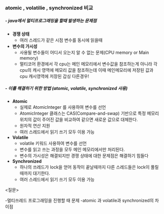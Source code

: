 ### atomic , volatilie , synchronized 비교
#####  - java에서 멀티프로그래밍을 할때 발생하는 문제점  
- **경쟁 상태**
  - 여러 스레드가 같은 시점 변수를 동시에 읽을때
- **변수의 가시성**
  - 사용될 변수들이 어디서 오는지 알 수 없는 문제(CPU memory or Main memory)
  - 멀티코어 환경에서 각 cpu는 메인 메모리에서 변수값을 참조하는게 아니라 각 cpu의 캐시 영역에 메모리 값을 참조하는데 이때 메인메모리에 저장된 값과 cpu 캐시영역에 저장된 갑싱 다른경우!
##### - 이를 해결하기 위한 방법 (atomic, volatile, synchronized 사용)

- **Atomic** 
  - 실제로 AtomicInteger 를 사용하여 변수를 선언
  - AtomicInteger 클래스는  CAS(Compare-and-swap) 기반으로 특정 메모리 위치의 값이 주어진 값을 비교하여 같으면 새로운 값으로 대체한다.
  - 원자적 연산 지원
  - 여러 스레드에서 읽기 쓰기 모두 이용 가능
- **Volatile**
  - volatile 키워드 사용하여 변수를 선언
  - 변수를 읽고 쓰는 과정을 모두 메인 메모리에서만 처리된다. 
  - 변수의 가시성은 해결되지만 경쟁 상태에 대한 문제점은 해결하기 힘들다
 - **Synchronized** 
   - 하나의 쓰레드가 lock을 얻어 동작이 끝날때까지 다른 스레드들은 lock이 풀릴 때까지 대기한다.
   - 여러 스레드에서 읽기 쓰기 모두 이용 가능

 <질문>

-멀티쓰레드 프로그래밍을 진행할 때 문제
-atomic 과 volatile과 synchronized의 차이점



